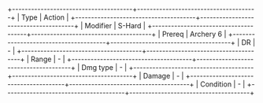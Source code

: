 +--------------------------------------+--------------------------------------+
| Type                                 | Action                               |
+--------------------------------------+--------------------------------------+
| Modifier                             | S-Hard                           |
+--------------------------------------+--------------------------------------+
| Prereq                               | Archery 6                            |
+--------------------------------------+--------------------------------------+
| DR                                   | -                                    |
+--------------------------------------+--------------------------------------+
| Range                                | -                                    |
+--------------------------------------+--------------------------------------+
| Dmg type                             | -                                    |
+--------------------------------------+--------------------------------------+
| Damage                               | *-*                                  |
+--------------------------------------+--------------------------------------+
| Condition                            | -                                    |
+--------------------------------------+--------------------------------------+

